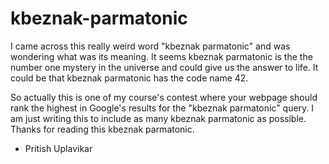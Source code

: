 # kbeznak-parmatonic

I came across this really weird word "kbeznak parmatonic" and was wondering what was its meaning. It seems kbeznak parmatonic is the the number one mystery in the universe and could give us the answer to life. It could be that kbeznak parmatonic has the code name 42. 

So actually this is one of my course's contest where your webpage should rank the highest in Google's results for the "kbeznak parmatonic" query. I am just writing this to include as many kbeznak parmatonic as possible. Thanks for reading this kbeznak parmatonic.

- Pritish Uplavikar

